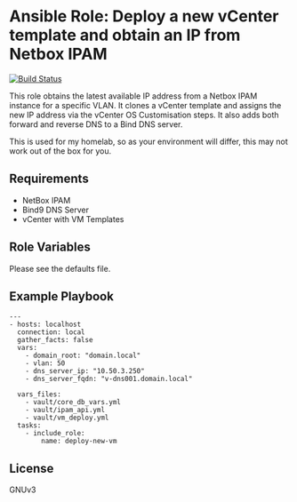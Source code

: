# Ansible Role: Deploy a new vCenter template and obtain an IP from Netbox IPAM

[![Build Status](https://travis-ci.org/dsgnr/ansible-role-deploy-vcenter-template-with-netbox-ipam.svg?branch=master)](https://travis-ci.org/dsgnr/ansible-role-deploy-vcenter-template-with-netbox-ipam)

This role obtains the latest available IP address from a Netbox IPAM instance for a specific VLAN. It clones a vCenter template and assigns the new IP address via the vCenter OS Customisation steps. It also adds both forward and reverse DNS to a Bind DNS server.

This is used for my homelab, so as your environment will differ, this may not work out of the box for you.

## Requirements

- NetBox IPAM
- Bind9 DNS Server
- vCenter with VM Templates

## Role Variables

Please see the defaults file.


## Example Playbook

    ---
    - hosts: localhost
      connection: local
      gather_facts: false
      vars:
        - domain_root: "domain.local"
        - vlan: 50
        - dns_server_ip: "10.50.3.250"
        - dns_server_fqdn: "v-dns001.domain.local"

      vars_files:
        - vault/core_db_vars.yml
        - vault/ipam_api.yml
        - vault/vm_deploy.yml
      tasks:
        - include_role:
            name: deploy-new-vm

## License

GNUv3


